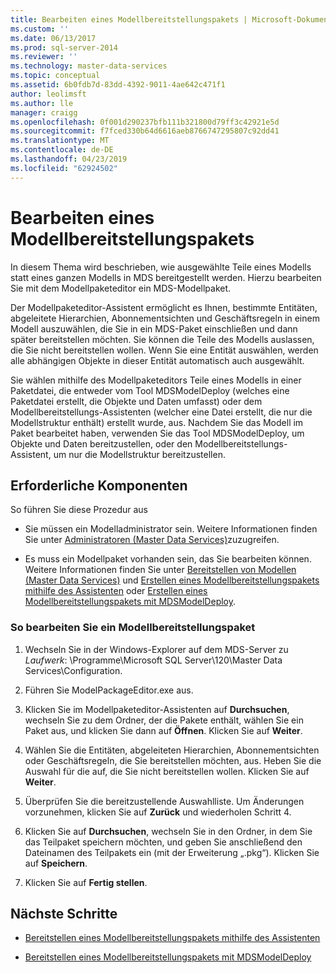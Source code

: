 ```yaml
---
title: Bearbeiten eines Modellbereitstellungspakets | Microsoft-Dokumentation
ms.custom: ''
ms.date: 06/13/2017
ms.prod: sql-server-2014
ms.reviewer: ''
ms.technology: master-data-services
ms.topic: conceptual
ms.assetid: 6b0fdb7d-83dd-4392-9011-4ae642c471f1
author: leolimsft
ms.author: lle
manager: craigg
ms.openlocfilehash: 0f001d290237bfb111b321800d79ff3c42921e5d
ms.sourcegitcommit: f7fced330b64d6616aeb8766747295807c92dd41
ms.translationtype: MT
ms.contentlocale: de-DE
ms.lasthandoff: 04/23/2019
ms.locfileid: "62924502"
---
```

# <a name="edit-a-model-deployment-package"></a>Bearbeiten eines Modellbereitstellungspakets
  In diesem Thema wird beschrieben, wie ausgewählte Teile eines Modells statt eines ganzen Modells in MDS bereitgestellt werden. Hierzu bearbeiten Sie mit dem Modellpaketeditor ein MDS-Modellpaket.  
  
 Der Modellpaketeditor-Assistent ermöglicht es Ihnen, bestimmte Entitäten, abgeleitete Hierarchien, Abonnementsichten und Geschäftsregeln in einem Modell auszuwählen, die Sie in ein MDS-Paket einschließen und dann später bereitstellen möchten. Sie können die Teile des Modells auslassen, die Sie nicht bereitstellen wollen. Wenn Sie eine Entität auswählen, werden alle abhängigen Objekte in dieser Entität automatisch auch ausgewählt.  
  
 Sie wählen mithilfe des Modellpaketeditors Teile eines Modells in einer Paketdatei, die entweder vom Tool MDSModelDeploy (welches eine Paketdatei erstellt, die Objekte und Daten umfasst) oder dem Modellbereitstellungs-Assistenten (welcher eine Datei erstellt, die nur die Modellstruktur enthält) erstellt wurde, aus. Nachdem Sie das Modell im Paket bearbeitet haben, verwenden Sie das Tool MDSModelDeploy, um Objekte und Daten bereitzustellen, oder den Modellbereitstellungs-Assistent, um nur die Modellstruktur bereitzustellen.  
  
## <a name="prerequisites"></a>Erforderliche Komponenten  
 So führen Sie diese Prozedur aus  
  
-   Sie müssen ein Modelladministrator sein. Weitere Informationen finden Sie unter [Administratoren &#40;Master Data Services&#41;](administrators-master-data-services.md)zuzugreifen.  
  
-   Es muss ein Modellpaket vorhanden sein, das Sie bearbeiten können. Weitere Informationen finden Sie unter [Bereitstellen von Modellen &#40;Master Data Services&#41;](../../2014/master-data-services/deploying-models-master-data-services.md) und [Erstellen eines Modellbereitstellungspakets mithilfe des Assistenten](../../2014/master-data-services/create-a-model-deployment-package-by-using-the-wizard.md) oder [Erstellen eines Modellbereitstellungspakets mit MDSModelDeploy](../../2014/master-data-services/create-a-model-deployment-package-by-using-mdsmodeldeploy.md).  
  
### <a name="to-edit-a-model-deployment-package"></a>So bearbeiten Sie ein Modellbereitstellungspaket  
  
1.  Wechseln Sie in der Windows-Explorer auf dem MDS-Server zu *Laufwerk*: \Programme\Microsoft SQL Server\120\Master Data Services\Configuration.  
  
2.  Führen Sie ModelPackageEditor.exe aus.  
  
3.  Klicken Sie im Modellpaketeditor-Assistenten auf **Durchsuchen**, wechseln Sie zu dem Ordner, der die Pakete enthält, wählen Sie ein Paket aus, und klicken Sie dann auf **Öffnen**. Klicken Sie auf **Weiter**.  
  
4.  Wählen Sie die Entitäten, abgeleiteten Hierarchien, Abonnementsichten oder Geschäftsregeln, die Sie bereitstellen möchten, aus. Heben Sie die Auswahl für die auf, die Sie nicht bereitstellen wollen. Klicken Sie auf **Weiter**.  
  
5.  Überprüfen Sie die bereitzustellende Auswahlliste. Um Änderungen vorzunehmen, klicken Sie auf **Zurück** und wiederholen Schritt 4.  
  
6.  Klicken Sie auf **Durchsuchen**, wechseln Sie in den Ordner, in dem Sie das Teilpaket speichern möchten, und geben Sie anschließend den Dateinamen des Teilpakets ein (mit der Erweiterung „.pkg“). Klicken Sie auf **Speichern**.  
  
7.  Klicken Sie auf **Fertig stellen**.  
  
## <a name="next-steps"></a>Nächste Schritte  
  
-   [Bereitstellen eines Modellbereitstellungspakets mithilfe des Assistenten](../../2014/master-data-services/deploy-a-model-deployment-package-by-using-the-wizard.md)  
  
-   [Bereitstellen eines Modellbereitstellungspakets mit MDSModelDeploy](../../2014/master-data-services/deploy-a-model-deployment-package-by-using-mdsmodeldeploy.md)  
  
  
